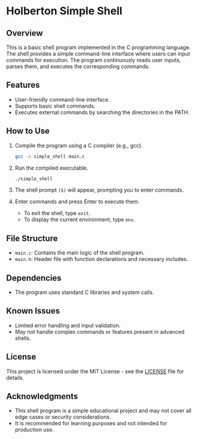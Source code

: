 # Holberton Simple Shell

## Overview
This is a basic shell program implemented in the C programming language. The shell provides a simple command-line interface where users can input commands for execution. The program continuously reads user inputs, parses them, and executes the corresponding commands.

## Features
- User-friendly command-line interface.
- Supports basic shell commands.
- Executes external commands by searching the directories in the PATH.

## How to Use
1. Compile the program using a C compiler (e.g., gcc).
    ```bash
    gcc -o simple_shell main.c
    ```

2. Run the compiled executable.
    ```bash
    ./simple_shell
    ```

3. The shell prompt `($)` will appear, prompting you to enter commands.

4. Enter commands and press Enter to execute them.
    - To exit the shell, type `exit`.
    - To display the current environment, type `env`.

## File Structure
- `main.c`: Contains the main logic of the shell program.
- `main.h`: Header file with function declarations and necessary includes.

## Dependencies
- The program uses standard C libraries and system calls.

## Known Issues
- Limited error handling and input validation.
- May not handle complex commands or features present in advanced shells.

## License
This project is licensed under the MIT License - see the [LICENSE](LICENSE) file for details.

## Acknowledgments
- This shell program is a simple educational project and may not cover all edge cases or security considerations.
- It is recommended for learning purposes and not intended for production use.

